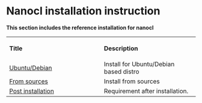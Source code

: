 # Nanocl installation instruction

<strong>
This section includes the reference installation for nanocl
</strong>

<table>
  <tr>
    <th align="left">
      <img class="nxtmdoc-delete" width="500" height="0">
      <p>Title</p>
    </th>
    <th align="left">
      <img class="nxtmdoc-delete" width="500" height="0">
      <p>Description</p>
    </th>
  </tr>
  <tr>
    <td>
      <a href="./ubuntu.md">Ubuntu/Debian</a>
    </td>
    <td>
      Install for Ubuntu/Debian based distro
    </td>
  </tr>
  <tr>
    <td>
      <a href="./from-sources.md">From sources</a>
    </td>
    <td>
      Install from sources
    </td>
  </tr>
    <tr>
    <td>
      <a href="./post-installation.md">Post installation</a>
    </td>
    <td>
      Requirement after installation.
    </td>
  </tr>
</table>
